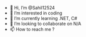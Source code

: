 - 👋 Hi, I’m @Sahil12524
- 👀 I’m interested in coding
- 🌱 I’m currently learning .NET, C#
- 💞️ I’m looking to collaborate on N/A
- 📫 How to reach me ?

<!---
Sahil12524/Sahil12524 is a ✨ special ✨ repository because its `README.md` (this file) appears on your GitHub profile.
You can click the Preview link to take a look at your changes.
--->
